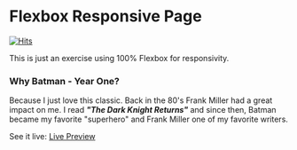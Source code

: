 # Flexbox Responsive Page
[![Hits](https://hits.seeyoufarm.com/api/count/incr/badge.svg?url=https%3A%2F%2Fgithub.com%2FZagaz%2FFlexboxResponsivePage%2Fblob%2Fmain%2FREADME.md&count_bg=%235F909A&title_bg=%23555555&icon=css3.svg&icon_color=%23E7E7E7&title=Flexbox&edge_flat=false)](https://hits.seeyoufarm.com)

This is just an exercise using 100% Flexbox for responsivity.
### Why Batman - Year One?
Because I just love this classic. Back in the 80's Frank Miller had a great impact on me. I read ***"The Dark Knight Returns"*** and since then, Batman became my favorite "superhero" and Frank Miller one of my favorite writers.

See it live: 
[Live Preview](https://zagaz.github.io/FlexboxResponsivePage/)
